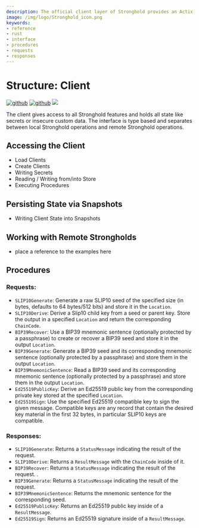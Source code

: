 ```yaml
---
description: The official client layer of Stronghold provides an Actix actor model system for easy Interface as well as functional pass-through to Stronghold's internal actor system.
image: /img/logo/Stronghold_icon.png
keywords:
- reference
- rust
- interface
- procedures
- requests
- responses
---
```

# Structure: Client

[![github](https://img.shields.io/badge/github-source-blue.svg)](https://github.com/iotaledger/stronghold.rs/tree/dev/client)  [![github](https://img.shields.io/badge/rust-docs-green.svg)](https://docs.rs/iota_stronghold) [![](https://img.shields.io/crates/v/iota_stronghold.svg)](https://crates.io/crates/iota_stronghold)


The client gives access to all Stronghold features and holds all state like secrets or insecure custom data. The interface is type based and separates between local Stronghold operations and remote Stronghold operations.

## Accessing the Client

- Load Clients
- Create Clients
- Writing Secrets
- Reading / Writing from/into Store
- Executing Procedures

## Persisting State via Snapshots

- Writing Client State into Snapshots

## Working with Remote Strongholds

- place a reference to the examples here


## Procedures

### **Requests**:
- `SLIP10Generate`: Generate a raw SLIP10 seed of the specified size (in bytes, defaults to 64 bytes/512 bits) and store it in the `Location`.
- `SLIP10Derive`: Derive a Slip10 child key from a seed or parent key. Store the output in a specified `Location` and return the corresponding `ChainCode`.
- `BIP39Recover`: Use a BIP39 mnemonic sentence (optionally protected by a passphrase) to create or recover a BIP39 seed and store it in the output `Location`.
- `BIP39Generate`: Generate a BIP39 seed and its corresponding mnemonic sentence (optionally protected by a passphrase) and store them in the output `Location`.
- `BIP39MnemonicSentence`: Read a BIP39 seed and its corresponding mnemonic sentence (optionally protected by a passphrase) and store them in the output `Location`.
- `Ed25519PublicKey`: Derive an Ed25519 public key from the corresponding private key stored at the specified `Location`.
- `Ed25519Sign`: Use the specified Ed25519 compatible key to sign the given message. Compatible keys are any record that contain the desired key material in the first 32 bytes, in particular SLIP10 keys are compatible.

### **Responses**:
- `SLIP10Generate`: Returns a `StatusMessage` indicating the result of the request.
- `SLIP10Derive`: Returns a `ResultMessage` with the `ChainCode` inside of it.
- `BIP39Recover`: Returns a `StatusMessage` indicating the result of the request. .
- `BIP39Generate`: Returns a `StatusMessage` indicating the result of the request.
- `BIP39MnemonicSentence`: Returns the mnemonic sentence for the corresponding seed.
- `Ed25519PublicKey`: Returns an Ed25519 public key inside of a `ResultMessage`.
- `Ed25519Sign`: Returns an Ed25519 signature inside of a `ResultMessage`.